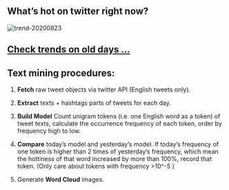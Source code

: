 ## What’s hot on twitter right now?

![trend-20200823][wordcloud]

[wordcloud]: https://raw.githubusercontent.com/xdqc/tweet-trend-everyday/master/word-cloud/trend-20200823.png?token=AF5V4P7ADR6KQBZ4CEDTNIK6AXRMU "trend-20200823"

## [Check trends on old days ...](https://github.com/xdqc/tweet-trend-everyday/tree/master/word-cloud)

## Text mining procedures:

1. **Fetch** raw tweet objects via twitter API (English tweets only).

2. **Extract** texts + hashtags parts of tweets for each day.

3. **Build Model** Count unigram tokens (i.e. one English word as a token) of tweet texts, calculate the occurrence frequency of each token, order by frequency high to low.

4. **Compare** today’s model and yesterday’s model. If today’s frequency of one token is higher than 2 times of yesterday’s frequency, which mean the hottiness of that word increased by more than 100%, record that token. (Only care about tokens with frequency >10^-5 )

5. Generate **Word Cloud** images.
